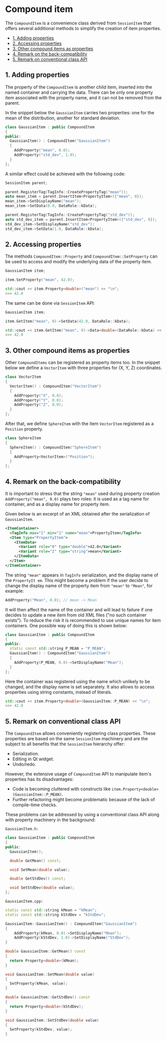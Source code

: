 # Compound item  <!-- omit in toc -->

The `CompoundItem` is a convenience class derived from `SessionItem` that offers
several additional methods to simplify the creation of item properties.

- [1. Adding properties](#1-adding-properties)
- [2. Accessing properties](#2-accessing-properties)
- [3. Other compound items as properties](#3-other-compound-items-as-properties)
- [4. Remark on the back-compatibility](#4-remark-on-the-back-compatibility)
- [5. Remark on conventional class API](#5-remark-on-conventional-class-api)

## 1. Adding properties

The property of the `CompoundItem` is another child item, inserted into the named
container and carrying the data. There can be only one property item associated with the property name, and it can not be removed from the parent.

In the snippet below the `GaussianItem` carries
two properties: one for the mean of the distribution, another for standard
deviation.

```C++
class GaussianItem : public CompoundItem
{
public:
  GaussianItem() : CompoundItem("GaussianItem")
  {
    AddProperty("mean", 0.0);
    AddProperty("std_dev", 1.0);
  }
};
```

A similar effect could be achieved with the following code:

```C++
SessionItem parent;

parent.RegisterTag(TagInfo::CreatePropertyTag("mean"));
auto mean_item = parent.InsertItem<PropertyItem>({"mean", 0});
mean_item->SetDisplayName("mean");
mean_item->SetData(0.0, DataRole::kData);

parent.RegisterTag(TagInfo::CreatePropertyTag("std_dev"));
auto std_dev_item = parent.InsertItem<PropertyItem>({"std_dev", 0});
std_dev_item->SetDisplayName("std_dev");
std_dev_item->SetData(1.0, DataRole::kData);
```

## 2. Accessing properties

The methods `CompoundItem::Property` and `CompoundItem::SetProperty` can be used to access and modify the underlying data of the property item.

```C++
GaussianItem item;

item.SetProperty("mean", 42.0);

std::cout << item.Property<double>("mean") << "\n";
>>> 42.0
```

The same can be done via `SessionItem` API:

```C++
GaussianItem item;

item.GetItem("mean", 0)->SetData(42.0, DataRole::kData); 

std::cout << item.GetItem("mean", 0)->Data<double>(DataRole::kData) << "\n";
>>> 42.0
```

## 3. Other compound items as properties

Other `CompoundItems` can be registered as property items too.
In the snippet below we define a `VectorItem` with three properties for (X, Y, Z) coordinates.

```C++
class VectorItem 
{
  VectorItem() : CompoundItem("VectorItem")
  {
    AddProperty("X", 0.0);
    AddProperty("Y", 0.0);
    AddProperty("Z", 0.0);
  }
};
```

After that, we define `SphereItem` with the item `VectorItem` registered as a `Position` property.

```C++
class SphereItem 
{
  SphereItem() : CompoundItem("SphereItem")
  {
    AddProperty<VectorItem>("Position");
  }
};
```

## 4. Remark on the back-compatibility

It is important to stress that the string `"mean"` used during
property creation `AddProperty("mean", 0.0)` plays two roles:
it is used as a tag name for container, and as a display name for property item.

Given below is an excerpt of an XML obtained after the serialization of `GaussianItem`.

```xml
<ItemContainer>
  <TagInfo max="1" min="1" name="mean">PropertyItem</TagInfo>
  <Item type="PropertyItem">
    <ItemData>
      <Variant role="0" type="double">42.0</Variant>
      <Variant role="2" type="string">mean</Variant>
    </ItemData>
  </Item>
</ItemContainer>
```

The string `"mean"` appears in `TagInfo` serialization, and the display name of
the `PropertyIt
em`. This might become a problem if the user decide to
change the display name of the property item from `"mean"` to `"Mean"`, for
example:

```C++
AddProperty("Mean", 0.0); // mean -> Mean
```

It will then affect the name of the container and will lead to failure if one
decides to update a new item from old XML files ("no such container exists"). To
reduce the risk it is recommended to use unique names for item containers. One
possible way of doing this is shown below:

```C++
class GaussianItem : public CompoundItem
{
public:
  static const std::string P_MEAN = "P_MEAN";
  GaussianItem() : CompoundItem("GaussianItem")
  {
    AddProperty(P_MEAN, 0.0)->SetDisplayName("Mean");
  }
};
```

Here the container was registered using the name which unlikely to be changed,
and the display name is set separately. It also allows to access properties
using string constants, instead of literals.

```C++
std::cout << item.Property<double>(GaussianItem::P_MEAN) << "\n";
>>> 42.0
```

## 5. Remark on conventional class API

The `CompoundItem` allows conveniently registering class properties. These
properties are based on the same `SessionItem` machinery and are the subject to
all benefits that the `SessionItem` hierarchy offer:

- Serialization.
- Editing in Qt widget.
- Undo/redo.

However, the extensive usage of `CompoundItem` API to manipulate item's
properties has its disadvantages:

- Code is becoming cluttered with constructs like
  `item.Property<double>(GaussianItem::P_MEAN)`.
- Further refactoring might become problematic because of the lack of
  compile-time checks.

These problems can be addressed by using a conventional class API along with
property machinery in the background:

`GaussianItem.h:`

```C++
class GaussianItem : public CompoundItem
{
public:
  GaussianItem();

  double GetMean() const;

  void SetMean(double value);

  double GetStdDev() const;

  void SetStdDev(double value);
};
```

`GaussianItem.cpp:`

```C++
static const std::string kMean = "kMean";
static const std::string kStdDev = "kStdDev";

GaussianItem::GaussianItem() : CompoundItem("GaussianItem")
{
    AddProperty(kMean, 0.0)->SetDisplayName("Mean");
    AddProperty(kStdDev, 1.0)->SetDisplayName("StdDev");
}

double GaussianItem::GetMean() const
{
  return Property<double>(kMean);
}

void GaussianItem::SetMean(double value)
{
  SetProperty(kMean, value);
}

double GaussianItem::GetStdDev() const
{
  return Property<double>(kStdDev);
}

void GaussianItem::SetStdDev(double value)
{
  SetProperty(kStdDev, value);
}

```
